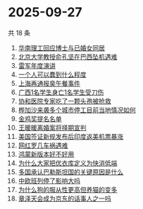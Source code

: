 # 2025-09-27

共 18 条

<!-- BEGIN -->
<!-- 最后更新时间 Sat Sep 27 2025 05:17:17 GMT+0800 (China Standard Time) -->

1. [华南理工回应博士与已婚女同居](https://www.zhihu.com/search?q=%E5%8D%8E%E5%8D%97%E7%90%86%E5%B7%A5%E5%9B%9E%E5%BA%94%E5%8D%9A%E5%A3%AB%E4%B8%8E%E5%B7%B2%E5%A9%9A%E5%A5%B3%E5%90%8C%E5%B1%85)
1. [北京大学教授俞孔坚在巴西坠机遇难](https://www.zhihu.com/search?q=%E5%8C%97%E4%BA%AC%E5%A4%A7%E5%AD%A6%E6%95%99%E6%8E%88%E4%BF%9E%E5%AD%94%E5%9D%9A%E5%9C%A8%E5%B7%B4%E8%A5%BF%E5%9D%A0%E6%9C%BA%E9%81%87%E9%9A%BE)
1. [雷军年度演讲](https://www.zhihu.com/search?q=%E9%9B%B7%E5%86%9B%E5%B9%B4%E5%BA%A6%E6%BC%94%E8%AE%B2)
1. [一个人可以蠢到什么程度](https://www.zhihu.com/search?q=%E4%B8%80%E4%B8%AA%E4%BA%BA%E5%8F%AF%E4%BB%A5%E8%A0%A2%E5%88%B0%E4%BB%80%E4%B9%88%E7%A8%8B%E5%BA%A6)
1. [上海再通报臭午餐事件](https://www.zhihu.com/search?q=%E4%B8%8A%E6%B5%B7%E5%86%8D%E9%80%9A%E6%8A%A5%E8%87%AD%E5%8D%88%E9%A4%90%E4%BA%8B%E4%BB%B6)
1. [广西1名学生身亡1名学生受刀伤](https://www.zhihu.com/search?q=%E5%B9%BF%E8%A5%BF1%E5%90%8D%E5%AD%A6%E7%94%9F%E8%BA%AB%E4%BA%A11%E5%90%8D%E5%AD%A6%E7%94%9F%E5%8F%97%E5%88%80%E4%BC%A4)
1. [协和医院专家吃了一颗头孢被抢救](https://www.zhihu.com/search?q=%E5%8D%8F%E5%92%8C%E5%8C%BB%E9%99%A2%E4%B8%93%E5%AE%B6%E5%90%83%E4%BA%86%E4%B8%80%E9%A2%97%E5%A4%B4%E5%AD%A2%E8%A2%AB%E6%8A%A2%E6%95%91)
1. [桦加沙来袭多个城市停工目前当地情况如何](https://www.zhihu.com/search?q=%E6%A1%A6%E5%8A%A0%E6%B2%99%E6%9D%A5%E8%A2%AD%E5%A4%9A%E4%B8%AA%E5%9F%8E%E5%B8%82%E5%81%9C%E5%B7%A5%E7%9B%AE%E5%89%8D%E5%BD%93%E5%9C%B0%E6%83%85%E5%86%B5%E5%A6%82%E4%BD%95)
1. [金鸡奖提名名单](https://www.zhihu.com/search?q=%E9%87%91%E9%B8%A1%E5%A5%96%E6%8F%90%E5%90%8D%E5%90%8D%E5%8D%95)
1. [王暖暖离婚案将择期宣判](https://www.zhihu.com/search?q=%E7%8E%8B%E6%9A%96%E6%9A%96%E7%A6%BB%E5%A9%9A%E6%A1%88%E5%B0%86%E6%8B%A9%E6%9C%9F%E5%AE%A3%E5%88%A4)
1. [美国签证新规发布后印度返美机票暴涨](https://www.zhihu.com/search?q=%E7%BE%8E%E5%9B%BD%E7%AD%BE%E8%AF%81%E6%96%B0%E8%A7%84%E5%8F%91%E5%B8%83%E5%90%8E%E5%8D%B0%E5%BA%A6%E8%BF%94%E7%BE%8E%E6%9C%BA%E7%A5%A8%E6%9A%B4%E6%B6%A8)
1. [网红罗几车祸遇难](https://www.zhihu.com/search?q=%E7%BD%91%E7%BA%A2%E7%BD%97%E5%87%A0%E8%BD%A6%E7%A5%B8%E9%81%87%E9%9A%BE)
1. [鸿蒙新版本好不好用](https://www.zhihu.com/search?q=%E9%B8%BF%E8%92%99%E6%96%B0%E7%89%88%E6%9C%AC%E5%A5%BD%E4%B8%8D%E5%A5%BD%E7%94%A8)
1. [为什么大家把优衣库定义为快消低端](https://www.zhihu.com/search?q=%E4%B8%BA%E4%BB%80%E4%B9%88%E5%A4%A7%E5%AE%B6%E6%8A%8A%E4%BC%98%E8%A1%A3%E5%BA%93%E5%AE%9A%E4%B9%89%E4%B8%BA%E5%BF%AB%E6%B6%88%E4%BD%8E%E7%AB%AF)
1. [多国承认巴勒斯坦国的关键原因是什么](https://www.zhihu.com/search?q=%E5%A4%9A%E5%9B%BD%E6%89%BF%E8%AE%A4%E5%B7%B4%E5%8B%92%E6%96%AF%E5%9D%A6%E5%9B%BD%E7%9A%84%E5%85%B3%E9%94%AE%E5%8E%9F%E5%9B%A0%E6%98%AF%E4%BB%80%E4%B9%88)
1. [中欧班列停了影响大吗](https://www.zhihu.com/search?q=%E4%B8%AD%E6%AC%A7%E7%8F%AD%E5%88%97%E5%81%9C%E4%BA%86%E5%BD%B1%E5%93%8D%E5%A4%A7%E5%90%97)
1. [为什么狗的服从性更高但养猫的变多](https://www.zhihu.com/search?q=%E4%B8%BA%E4%BB%80%E4%B9%88%E7%8B%97%E7%9A%84%E6%9C%8D%E4%BB%8E%E6%80%A7%E6%9B%B4%E9%AB%98%E4%BD%86%E5%85%BB%E7%8C%AB%E7%9A%84%E5%8F%98%E5%A4%9A)
1. [章泽天会成为京东的话事人之一吗](https://www.zhihu.com/search?q=%E7%AB%A0%E6%B3%BD%E5%A4%A9%E4%BC%9A%E6%88%90%E4%B8%BA%E4%BA%AC%E4%B8%9C%E7%9A%84%E8%AF%9D%E4%BA%8B%E4%BA%BA%E4%B9%8B%E4%B8%80%E5%90%97)

<!-- END -->
